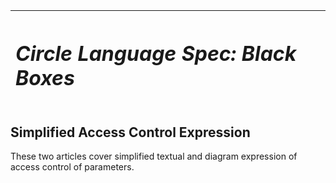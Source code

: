 ﻿|<h1>***Circle Language Spec: Black Boxes***</h1>|
| :- |
## **Simplified Access Control Expression**
These two articles cover simplified textual and diagram expression of access control of parameters.
